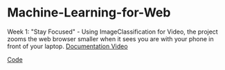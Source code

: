 # Machine-Learning-for-Web

Week 1: "Stay Focused" - Using ImageClassification for Video, the project zooms the web browser smaller when it sees you are with your phone in front of your laptop.
[Documentation Video](https://www.youtube.com/watch?v=OSfAG028RHo)

[Code](https://github.com/tongwu226/Machine-Learning-for-Web/tree/master/Week1)
